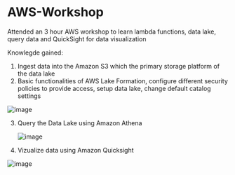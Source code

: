 # AWS-Workshop
Attended an 3 hour AWS workshop to learn lambda functions, data lake, query data and QuickSight for data visualization

Knowlegde gained:
1. Ingest data into the Amazon S3 which the primary storage platform of the data lake
2. Basic functionalities of AWS Lake Formation, configure different security policies to provide access, setup data lake, change default catalog settings

  ![image](https://github.com/SaneelTare/AWS-Workshop/assets/90349506/e645f3ef-30e3-4f4c-a3b0-f5a159b1b7cb)
  
3. Query the Data Lake using Amazon Athena

   ![image](https://github.com/SaneelTare/AWS-Workshop/assets/90349506/53b7cac4-3ebd-4d5a-80ad-ec6a6b2ef86e)

5. Vizualize data using Amazon Quicksight

![image](https://github.com/SaneelTare/AWS-Workshop/assets/90349506/0bdf95f9-ba5e-4499-b0c9-2a6d94cacab0)
